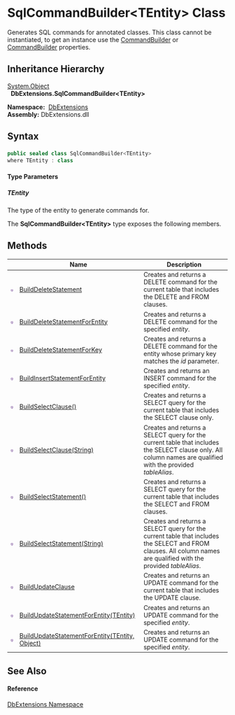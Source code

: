 SqlCommandBuilder&lt;TEntity> Class
===================================
Generates SQL commands for annotated classes. This class cannot be instantiated, to get an instance use the [CommandBuilder][1] or [CommandBuilder][2] properties.


Inheritance Hierarchy
---------------------
[System.Object][3]  
  **DbExtensions.SqlCommandBuilder&lt;TEntity>**  

  **Namespace:**  [DbExtensions][4]  
  **Assembly:** DbExtensions.dll

Syntax
------

```csharp
public sealed class SqlCommandBuilder<TEntity>
where TEntity : class

```

#### Type Parameters

##### *TEntity*
The type of the entity to generate commands for.

The **SqlCommandBuilder&lt;TEntity>** type exposes the following members.


Methods
-------

|                  | Name                                                 | Description                                                                                                                                                        |
| ---------------- | ---------------------------------------------------- | ------------------------------------------------------------------------------------------------------------------------------------------------------------------ |
| ![Public method] | [BuildDeleteStatement][5]                            | Creates and returns a DELETE command for the current table that includes the DELETE and FROM clauses.                                                              |
| ![Public method] | [BuildDeleteStatementForEntity][6]                   | Creates and returns a DELETE command for the specified *entity*.                                                                                                   |
| ![Public method] | [BuildDeleteStatementForKey][7]                      | Creates and returns a DELETE command for the entity whose primary key matches the *id* parameter.                                                                  |
| ![Public method] | [BuildInsertStatementForEntity][8]                   | Creates and returns an INSERT command for the specified *entity*.                                                                                                  |
| ![Public method] | [BuildSelectClause()][9]                             | Creates and returns a SELECT query for the current table that includes the SELECT clause only.                                                                     |
| ![Public method] | [BuildSelectClause(String)][10]                      | Creates and returns a SELECT query for the current table that includes the SELECT clause only. All column names are qualified with the provided *tableAlias*.      |
| ![Public method] | [BuildSelectStatement()][11]                         | Creates and returns a SELECT query for the current table that includes the SELECT and FROM clauses.                                                                |
| ![Public method] | [BuildSelectStatement(String)][12]                   | Creates and returns a SELECT query for the current table that includes the SELECT and FROM clauses. All column names are qualified with the provided *tableAlias*. |
| ![Public method] | [BuildUpdateClause][13]                              | Creates and returns an UPDATE command for the current table that includes the UPDATE clause.                                                                       |
| ![Public method] | [BuildUpdateStatementForEntity(TEntity)][14]         | Creates and returns an UPDATE command for the specified *entity*.                                                                                                  |
| ![Public method] | [BuildUpdateStatementForEntity(TEntity, Object)][15] | Creates and returns an UPDATE command for the specified *entity*.                                                                                                  |


See Also
--------

#### Reference
[DbExtensions Namespace][4]  

[1]: ../SqlTable_1/CommandBuilder.md
[2]: ../SqlTable/CommandBuilder.md
[3]: https://docs.microsoft.com/dotnet/api/system.object
[4]: ../README.md
[5]: BuildDeleteStatement.md
[6]: BuildDeleteStatementForEntity.md
[7]: BuildDeleteStatementForKey.md
[8]: BuildInsertStatementForEntity.md
[9]: BuildSelectClause.md
[10]: BuildSelectClause_1.md
[11]: BuildSelectStatement.md
[12]: BuildSelectStatement_1.md
[13]: BuildUpdateClause.md
[14]: BuildUpdateStatementForEntity.md
[15]: BuildUpdateStatementForEntity_1.md
[Public method]: ../../icons/pubmethod.svg "Public method"